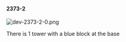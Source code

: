 #### 2373-2
![dev-2373-2-0.png](https://github.com/lil-lab/nlvr/raw/master/nlvr/dev/images/1/dev-2373-2-0.png "dev-2373-2-0.png")

There is 1 tower with a blue block at the base